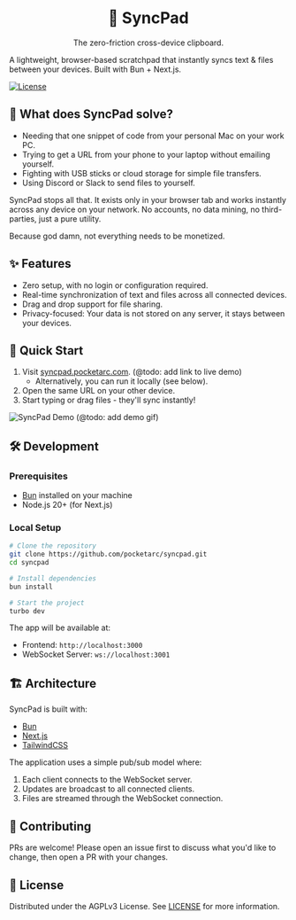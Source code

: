 <div align="center">
  <h1>🔄 SyncPad</h1>
  <p>The zero-friction cross-device clipboard.</p>
</div>

A lightweight, browser-based scratchpad that instantly syncs text & files between your devices. Built with Bun + Next.js.

[![License](https://img.shields.io/badge/license-AGPLv3-blue.svg)](LICENSE)

## 🤔 What does SyncPad solve?

- Needing that one snippet of code from your personal Mac on your work PC.
- Trying to get a URL from your phone to your laptop without emailing yourself.
- Fighting with USB sticks or cloud storage for simple file transfers.
- Using Discord or Slack to send files to yourself.

SyncPad stops all that. It exists only in your browser tab and works instantly across any device on your network. No accounts, no data mining, no third-parties, just a pure utility.

Because god damn, not everything needs to be monetized.

## ✨ Features

- Zero setup, with no login or configuration required.
- Real-time synchronization of text and files across all connected devices.
- Drag and drop support for file sharing.
- Privacy-focused: Your data is not stored on any server, it stays between your devices.

## 🚀 Quick Start

1. Visit [syncpad.pocketarc.com](https://syncpad.pocketarc.com). (@todo: add link to live demo)
   - Alternatively, you can run it locally (see below).
2. Open the same URL on your other device.
3. Start typing or drag files - they'll sync instantly!

![SyncPad Demo](demo.gif) (@todo: add demo gif)

## 🛠 Development

### Prerequisites

- [Bun](https://bun.sh) installed on your machine
- Node.js 20+ (for Next.js)

### Local Setup

```bash
# Clone the repository
git clone https://github.com/pocketarc/syncpad.git
cd syncpad

# Install dependencies
bun install

# Start the project
turbo dev
```

The app will be available at:
- Frontend: `http://localhost:3000`
- WebSocket Server: `ws://localhost:3001`

## 🏗 Architecture

SyncPad is built with:
- [Bun](https://bun.sh)
- [Next.js](https://nextjs.org)
- [TailwindCSS](https://tailwindcss.com)

The application uses a simple pub/sub model where:

1. Each client connects to the WebSocket server.
2. Updates are broadcast to all connected clients.
3. Files are streamed through the WebSocket connection.

## 📝 Contributing

PRs are welcome! Please open an issue first to discuss what you'd like to change, then open a PR with your changes.

## 📜 License

Distributed under the AGPLv3 License. See [LICENSE](LICENSE) for more information.
